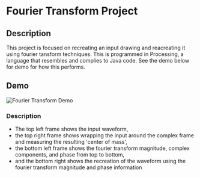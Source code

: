 # Fourier Transform Project

## Description
This project is focused on recreating an input drawing and reacreating it using fourier tansform techniques.
This is programmed in Processing, a language that resembles and complies to Java code.
See the demo below for demo for how this performs.

## Demo
![Fourier Transform Demo](demo/FourierTransform.gif)

### Description
* The top left frame shows the input waveform, 
* the top right frame shows wrapping the input around the complex frame and measuring the resulting 'center of mass',
* the bottom left frame shows the fourier transform magnitude, complex components, and phase from top to bottom,
* and the bottom right shows the recreation of the waveform using the fourier transform magnitude and phase information
